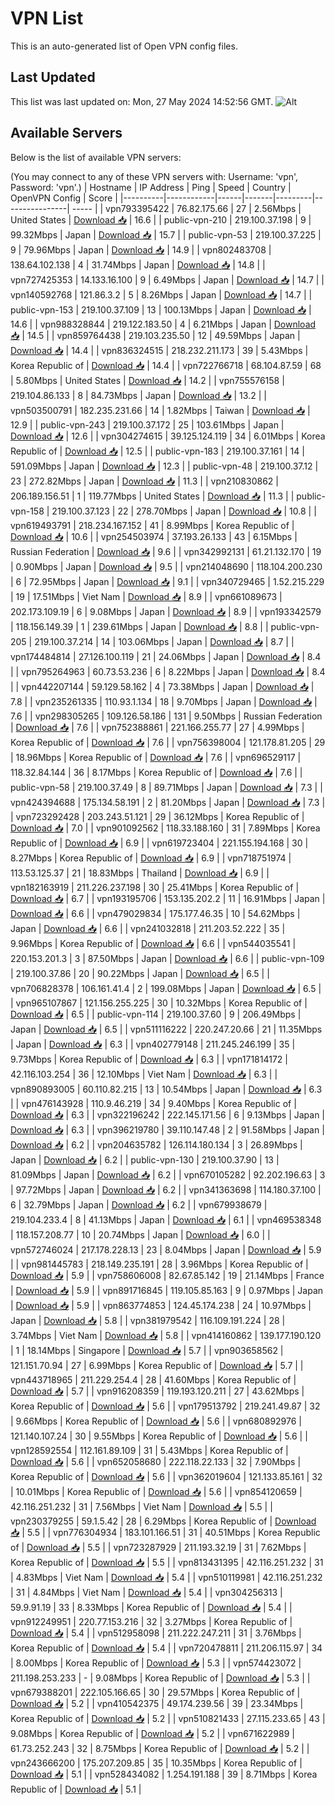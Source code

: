 # VPN List

This is an auto-generated list of Open VPN config files.

## Last Updated

This list was last updated on: Mon, 27 May 2024 14:52:56 GMT.
![Alt](https://repobeats.axiom.co/api/embed/186b98318ef1479477931607c1ad7d823f12451f.svg "Repobeats analytics image")

## Available Servers

Below is the list of available VPN servers:

(You may connect to any of these VPN servers with: Username: 'vpn', Password: 'vpn'.)
| Hostname | IP Address | Ping | Speed | Country | OpenVPN Config | Score |
|----------|------------|------|-------|---------|----------------| ----- |
| vpn793395422 | 76.82.175.66 | 27 | 2.56Mbps | United States | [Download 📥](./configs/server_0_US.ovpn) | 16.6 |
| public-vpn-210 | 219.100.37.198 | 9 | 99.32Mbps | Japan | [Download 📥](./configs/server_1_JP.ovpn) | 15.7 |
| public-vpn-53 | 219.100.37.225 | 9 | 79.96Mbps | Japan | [Download 📥](./configs/server_2_JP.ovpn) | 14.9 |
| vpn802483708 | 138.64.102.138 | 4 | 31.74Mbps | Japan | [Download 📥](./configs/server_3_JP.ovpn) | 14.8 |
| vpn727425353 | 14.133.16.100 | 9 | 6.49Mbps | Japan | [Download 📥](./configs/server_4_JP.ovpn) | 14.7 |
| vpn140592768 | 121.86.3.2 | 5 | 8.26Mbps | Japan | [Download 📥](./configs/server_5_JP.ovpn) | 14.7 |
| public-vpn-153 | 219.100.37.109 | 13 | 100.13Mbps | Japan | [Download 📥](./configs/server_6_JP.ovpn) | 14.6 |
| vpn988328844 | 219.122.183.50 | 4 | 6.21Mbps | Japan | [Download 📥](./configs/server_7_JP.ovpn) | 14.5 |
| vpn859764438 | 219.103.235.50 | 12 | 49.59Mbps | Japan | [Download 📥](./configs/server_8_JP.ovpn) | 14.4 |
| vpn836324515 | 218.232.211.173 | 39 | 5.43Mbps | Korea Republic of | [Download 📥](./configs/server_9_KR.ovpn) | 14.4 |
| vpn722766718 | 68.104.87.59 | 68 | 5.80Mbps | United States | [Download 📥](./configs/server_10_US.ovpn) | 14.2 |
| vpn755576158 | 219.104.86.133 | 8 | 84.73Mbps | Japan | [Download 📥](./configs/server_11_JP.ovpn) | 13.2 |
| vpn503500791 | 182.235.231.66 | 14 | 1.82Mbps | Taiwan | [Download 📥](./configs/server_12_TW.ovpn) | 12.9 |
| public-vpn-243 | 219.100.37.172 | 25 | 103.61Mbps | Japan | [Download 📥](./configs/server_13_JP.ovpn) | 12.6 |
| vpn304274615 | 39.125.124.119 | 34 | 6.01Mbps | Korea Republic of | [Download 📥](./configs/server_14_KR.ovpn) | 12.5 |
| public-vpn-183 | 219.100.37.161 | 14 | 591.09Mbps | Japan | [Download 📥](./configs/server_15_JP.ovpn) | 12.3 |
| public-vpn-48 | 219.100.37.12 | 23 | 272.82Mbps | Japan | [Download 📥](./configs/server_16_JP.ovpn) | 11.3 |
| vpn210830862 | 206.189.156.51 | 1 | 119.77Mbps | United States | [Download 📥](./configs/server_17_US.ovpn) | 11.3 |
| public-vpn-158 | 219.100.37.123 | 22 | 278.70Mbps | Japan | [Download 📥](./configs/server_18_JP.ovpn) | 10.8 |
| vpn619493791 | 218.234.167.152 | 41 | 8.99Mbps | Korea Republic of | [Download 📥](./configs/server_19_KR.ovpn) | 10.6 |
| vpn254503974 | 37.193.26.133 | 43 | 6.15Mbps | Russian Federation | [Download 📥](./configs/server_20_RU.ovpn) | 9.6 |
| vpn342992131 | 61.21.132.170 | 19 | 0.90Mbps | Japan | [Download 📥](./configs/server_21_JP.ovpn) | 9.5 |
| vpn214048690 | 118.104.200.230 | 6 | 72.95Mbps | Japan | [Download 📥](./configs/server_22_JP.ovpn) | 9.1 |
| vpn340729465 | 1.52.215.229 | 19 | 17.51Mbps | Viet Nam | [Download 📥](./configs/server_23_VN.ovpn) | 8.9 |
| vpn661089673 | 202.173.109.19 | 6 | 9.08Mbps | Japan | [Download 📥](./configs/server_24_JP.ovpn) | 8.9 |
| vpn193342579 | 118.156.149.39 | 1 | 239.61Mbps | Japan | [Download 📥](./configs/server_25_JP.ovpn) | 8.8 |
| public-vpn-205 | 219.100.37.214 | 14 | 103.06Mbps | Japan | [Download 📥](./configs/server_26_JP.ovpn) | 8.7 |
| vpn174484814 | 27.126.100.119 | 21 | 24.06Mbps | Japan | [Download 📥](./configs/server_27_JP.ovpn) | 8.4 |
| vpn795264963 | 60.73.53.236 | 6 | 8.22Mbps | Japan | [Download 📥](./configs/server_28_JP.ovpn) | 8.4 |
| vpn442207144 | 59.129.58.162 | 4 | 73.38Mbps | Japan | [Download 📥](./configs/server_29_JP.ovpn) | 7.8 |
| vpn235261335 | 110.93.1.134 | 18 | 9.70Mbps | Japan | [Download 📥](./configs/server_30_JP.ovpn) | 7.6 |
| vpn298305265 | 109.126.58.186 | 131 | 9.50Mbps | Russian Federation | [Download 📥](./configs/server_31_RU.ovpn) | 7.6 |
| vpn752388861 | 221.166.255.77 | 27 | 4.99Mbps | Korea Republic of | [Download 📥](./configs/server_32_KR.ovpn) | 7.6 |
| vpn756398004 | 121.178.81.205 | 29 | 18.96Mbps | Korea Republic of | [Download 📥](./configs/server_33_KR.ovpn) | 7.6 |
| vpn696529117 | 118.32.84.144 | 36 | 8.17Mbps | Korea Republic of | [Download 📥](./configs/server_34_KR.ovpn) | 7.6 |
| public-vpn-58 | 219.100.37.49 | 8 | 89.71Mbps | Japan | [Download 📥](./configs/server_35_JP.ovpn) | 7.3 |
| vpn424394688 | 175.134.58.191 | 2 | 81.20Mbps | Japan | [Download 📥](./configs/server_36_JP.ovpn) | 7.3 |
| vpn723292428 | 203.243.51.121 | 29 | 36.12Mbps | Korea Republic of | [Download 📥](./configs/server_37_KR.ovpn) | 7.0 |
| vpn901092562 | 118.33.188.160 | 31 | 7.89Mbps | Korea Republic of | [Download 📥](./configs/server_38_KR.ovpn) | 6.9 |
| vpn619723404 | 221.155.194.168 | 30 | 8.27Mbps | Korea Republic of | [Download 📥](./configs/server_39_KR.ovpn) | 6.9 |
| vpn718751974 | 113.53.125.37 | 21 | 18.83Mbps | Thailand | [Download 📥](./configs/server_40_TH.ovpn) | 6.9 |
| vpn182163919 | 211.226.237.198 | 30 | 25.41Mbps | Korea Republic of | [Download 📥](./configs/server_41_KR.ovpn) | 6.7 |
| vpn193195706 | 153.135.202.2 | 11 | 16.91Mbps | Japan | [Download 📥](./configs/server_42_JP.ovpn) | 6.6 |
| vpn479029834 | 175.177.46.35 | 10 | 54.62Mbps | Japan | [Download 📥](./configs/server_43_JP.ovpn) | 6.6 |
| vpn241032818 | 211.203.52.222 | 35 | 9.96Mbps | Korea Republic of | [Download 📥](./configs/server_44_KR.ovpn) | 6.6 |
| vpn544035541 | 220.153.201.3 | 3 | 87.50Mbps | Japan | [Download 📥](./configs/server_45_JP.ovpn) | 6.6 |
| public-vpn-109 | 219.100.37.86 | 20 | 90.22Mbps | Japan | [Download 📥](./configs/server_46_JP.ovpn) | 6.5 |
| vpn706828378 | 106.161.41.4 | 2 | 199.08Mbps | Japan | [Download 📥](./configs/server_47_JP.ovpn) | 6.5 |
| vpn965107867 | 121.156.255.225 | 30 | 10.32Mbps | Korea Republic of | [Download 📥](./configs/server_48_KR.ovpn) | 6.5 |
| public-vpn-114 | 219.100.37.60 | 9 | 206.49Mbps | Japan | [Download 📥](./configs/server_49_JP.ovpn) | 6.5 |
| vpn511116222 | 220.247.20.66 | 21 | 11.35Mbps | Japan | [Download 📥](./configs/server_50_JP.ovpn) | 6.3 |
| vpn402779148 | 211.245.246.199 | 35 | 9.73Mbps | Korea Republic of | [Download 📥](./configs/server_51_KR.ovpn) | 6.3 |
| vpn171814172 | 42.116.103.254 | 36 | 12.10Mbps | Viet Nam | [Download 📥](./configs/server_52_VN.ovpn) | 6.3 |
| vpn890893005 | 60.110.82.215 | 13 | 10.54Mbps | Japan | [Download 📥](./configs/server_53_JP.ovpn) | 6.3 |
| vpn476143928 | 110.9.46.219 | 34 | 9.40Mbps | Korea Republic of | [Download 📥](./configs/server_54_KR.ovpn) | 6.3 |
| vpn322196242 | 222.145.171.56 | 6 | 9.13Mbps | Japan | [Download 📥](./configs/server_55_JP.ovpn) | 6.3 |
| vpn396219780 | 39.110.147.48 | 2 | 91.58Mbps | Japan | [Download 📥](./configs/server_56_JP.ovpn) | 6.2 |
| vpn204635782 | 126.114.180.134 | 3 | 26.89Mbps | Japan | [Download 📥](./configs/server_57_JP.ovpn) | 6.2 |
| public-vpn-130 | 219.100.37.90 | 13 | 81.09Mbps | Japan | [Download 📥](./configs/server_58_JP.ovpn) | 6.2 |
| vpn670105282 | 92.202.196.63 | 3 | 97.72Mbps | Japan | [Download 📥](./configs/server_59_JP.ovpn) | 6.2 |
| vpn341363698 | 114.180.37.100 | 6 | 32.79Mbps | Japan | [Download 📥](./configs/server_60_JP.ovpn) | 6.2 |
| vpn679938679 | 219.104.233.4 | 8 | 41.13Mbps | Japan | [Download 📥](./configs/server_61_JP.ovpn) | 6.1 |
| vpn469538348 | 118.157.208.77 | 10 | 20.74Mbps | Japan | [Download 📥](./configs/server_62_JP.ovpn) | 6.0 |
| vpn572746024 | 217.178.228.13 | 23 | 8.04Mbps | Japan | [Download 📥](./configs/server_63_JP.ovpn) | 5.9 |
| vpn981445783 | 218.149.235.191 | 28 | 3.96Mbps | Korea Republic of | [Download 📥](./configs/server_64_KR.ovpn) | 5.9 |
| vpn758606008 | 82.67.85.142 | 19 | 21.14Mbps | France | [Download 📥](./configs/server_65_FR.ovpn) | 5.9 |
| vpn891716845 | 119.105.85.163 | 9 | 0.97Mbps | Japan | [Download 📥](./configs/server_66_JP.ovpn) | 5.9 |
| vpn863774853 | 124.45.174.238 | 24 | 10.97Mbps | Japan | [Download 📥](./configs/server_67_JP.ovpn) | 5.8 |
| vpn381979542 | 116.109.191.224 | 28 | 3.74Mbps | Viet Nam | [Download 📥](./configs/server_68_VN.ovpn) | 5.8 |
| vpn414160862 | 139.177.190.120 | 1 | 18.14Mbps | Singapore | [Download 📥](./configs/server_69_SG.ovpn) | 5.7 |
| vpn903658562 | 121.151.70.94 | 27 | 6.99Mbps | Korea Republic of | [Download 📥](./configs/server_70_KR.ovpn) | 5.7 |
| vpn443718965 | 211.229.254.4 | 28 | 41.60Mbps | Korea Republic of | [Download 📥](./configs/server_71_KR.ovpn) | 5.7 |
| vpn916208359 | 119.193.120.211 | 27 | 43.62Mbps | Korea Republic of | [Download 📥](./configs/server_72_KR.ovpn) | 5.6 |
| vpn179513792 | 219.241.49.87 | 32 | 9.66Mbps | Korea Republic of | [Download 📥](./configs/server_73_KR.ovpn) | 5.6 |
| vpn680892976 | 121.140.107.24 | 30 | 9.55Mbps | Korea Republic of | [Download 📥](./configs/server_74_KR.ovpn) | 5.6 |
| vpn128592554 | 112.161.89.109 | 31 | 5.43Mbps | Korea Republic of | [Download 📥](./configs/server_75_KR.ovpn) | 5.6 |
| vpn652058680 | 222.118.22.133 | 32 | 7.90Mbps | Korea Republic of | [Download 📥](./configs/server_76_KR.ovpn) | 5.6 |
| vpn362019604 | 121.133.85.161 | 32 | 10.01Mbps | Korea Republic of | [Download 📥](./configs/server_77_KR.ovpn) | 5.6 |
| vpn854120659 | 42.116.251.232 | 31 | 7.56Mbps | Viet Nam | [Download 📥](./configs/server_78_VN.ovpn) | 5.5 |
| vpn230379255 | 59.1.5.42 | 28 | 6.29Mbps | Korea Republic of | [Download 📥](./configs/server_79_KR.ovpn) | 5.5 |
| vpn776304934 | 183.101.166.51 | 31 | 40.51Mbps | Korea Republic of | [Download 📥](./configs/server_80_KR.ovpn) | 5.5 |
| vpn723287929 | 211.193.32.19 | 31 | 7.62Mbps | Korea Republic of | [Download 📥](./configs/server_81_KR.ovpn) | 5.5 |
| vpn813431395 | 42.116.251.232 | 31 | 4.83Mbps | Viet Nam | [Download 📥](./configs/server_82_VN.ovpn) | 5.4 |
| vpn510119981 | 42.116.251.232 | 31 | 4.84Mbps | Viet Nam | [Download 📥](./configs/server_83_VN.ovpn) | 5.4 |
| vpn304256313 | 59.9.91.19 | 33 | 8.33Mbps | Korea Republic of | [Download 📥](./configs/server_84_KR.ovpn) | 5.4 |
| vpn912249951 | 220.77.153.216 | 32 | 3.27Mbps | Korea Republic of | [Download 📥](./configs/server_85_KR.ovpn) | 5.4 |
| vpn512958098 | 211.222.247.211 | 31 | 3.76Mbps | Korea Republic of | [Download 📥](./configs/server_86_KR.ovpn) | 5.4 |
| vpn720478811 | 211.206.115.97 | 34 | 8.00Mbps | Korea Republic of | [Download 📥](./configs/server_87_KR.ovpn) | 5.3 |
| vpn574423072 | 211.198.253.233 | - | 9.08Mbps | Korea Republic of | [Download 📥](./configs/server_88_KR.ovpn) | 5.3 |
| vpn679388201 | 222.105.166.65 | 30 | 29.57Mbps | Korea Republic of | [Download 📥](./configs/server_89_KR.ovpn) | 5.2 |
| vpn410542375 | 49.174.239.56 | 39 | 23.34Mbps | Korea Republic of | [Download 📥](./configs/server_90_KR.ovpn) | 5.2 |
| vpn510821433 | 27.115.233.65 | 43 | 9.08Mbps | Korea Republic of | [Download 📥](./configs/server_91_KR.ovpn) | 5.2 |
| vpn671622989 | 61.73.252.243 | 32 | 8.75Mbps | Korea Republic of | [Download 📥](./configs/server_92_KR.ovpn) | 5.2 |
| vpn243666200 | 175.207.209.85 | 35 | 10.35Mbps | Korea Republic of | [Download 📥](./configs/server_93_KR.ovpn) | 5.1 |
| vpn528434082 | 1.254.191.188 | 39 | 8.71Mbps | Korea Republic of | [Download 📥](./configs/server_94_KR.ovpn) | 5.1 |
